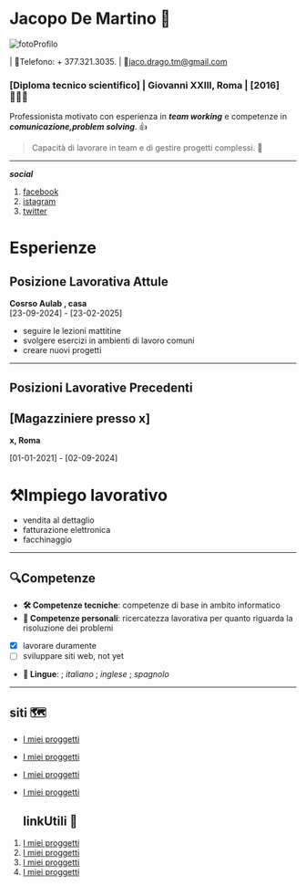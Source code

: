 # Jacopo De Martino 👤



![fotoProfilo](https://github.com/user-attachments/assets/4d7caec3-feea-4b12-8857-6c75d83e66f0)


| 📱Telefono: + 377.321.3035. | 📧jaco.drago.tm@gmail.com 
### [Diploma tecnico scientifico] | Giovanni XXIII, Roma | [2016] 🧑🏻‍🎓

Professionista motivato con esperienza in ***team working*** e competenze in ***comunicazione,problem solving***. 👍
>Capacità di lavorare in team e di gestire progetti complessi. 👥

---
***social***
1. [facebook](https://www.facebook.com/?locale=it_IT) 
2. [istagram](https://www.instagram.com/)
3. [twitter](https://twitter.com/)


# Esperienze

## Posizione Lavorativa Attule
**Cosrso Aulab , casa**  
[23-09-2024] - [23-02-2025]

- seguire le lezioni mattitine
- svolgere esercizi in ambienti di lavoro comuni
- creare nuovi progetti
--- 

## Posizioni Lavorative Precedenti

## [Magazziniere presso x]  

**x, Roma**  

[01-01-2021] - [02-09-2024]

# ⚒️Impiego lavorativo

- vendita al dettaglio
- fatturazione elettronica
- facchinaggio
---
## 🔍Competenze

- **🛠️ Competenze tecniche**: competenze di base in ambito informatico
- **🧠 Competenze personali**: ricercatezza lavorativa per quanto riguarda la risoluzione dei problemi
- [x] lavorare duramente
- [ ] sviluppare siti web, not yet
    
- **📑 Lingue**: 
; *italiano*
; *inglese*
; *spagnolo*
---
   ## siti 🗺️
    
- [I miei proggetti](imieiprogetti.com)
- [I miei proggetti](imieiprogetti.com)
- [I miei proggetti](imieiprogetti.com)
- [I miei proggetti](imieiprogetti.com)

  ## linkUtili 🔗

1. [I miei proggetti](imieiprogetti.com)
1. [I miei proggetti](imieiprogetti.com)
1. [I miei proggetti](imieiprogetti.com)
1. [I miei proggetti](imieiprogetti.com)




